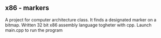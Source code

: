 ## x86 - markers
A project for computer architecture class.
It finds a designated marker on a bitmap.
Written 32 bit x86 assembly language togheter with cpp.
Launch main.cpp to run the program
